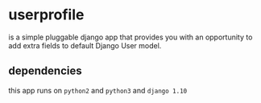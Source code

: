 # userprofile
is a simple pluggable django app that provides you with an opportunity to 
add extra fields to default Django User model.

## dependencies
this app runs on `python2` and `python3` and `django 1.10`

